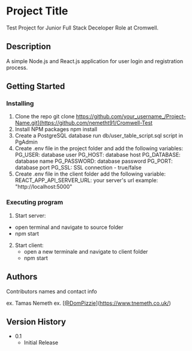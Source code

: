 # Project Title

Test Project for Junior Full Stack Deceloper Role at Cromwell.

## Description

A simple Node.js and React.js application for user login and registration process.

## Getting Started

### Installing

1. Clone the repo
   git clone https://github.com/your_username_/Project-Name.git](https://github.com/nemetht91/Cromwell-Test
2. Install NPM packages
   npm install
3. Create a PostgreSQL database
   run db/user_table_script.sql script in PgAdmin
4. Create .env file in the project folder and add the following variables:
   PG_USER: database user
   PG_HOST: database host
   PG_DATABASE: database name
   PG_PASSWORD: database password
   PG_PORT: database port
   PG_SSL: SSL connection - true/false
6. Create .env file in the client folder add the following variable:
   REACT_APP_API_SERVER_URL: your server's url example: "http://localhost:5000"

### Executing program

1. Start server:
  - open terminal and navigate to source folder
  - npm start
2. Start client:
   - open a new terminale and navigate to client folder
   - npm start

## Authors

Contributors names and contact info

ex. Tamas Nemeth
ex. [[@DomPizzie](https://twitter.com/dompizzie)](https://www.tnemeth.co.uk/)

## Version History

* 0.1
    * Initial Release
